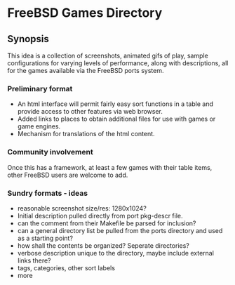 # FreeBSD Games Directory
## Synopsis
This idea is a collection of screenshots, animated gifs of play, sample configurations for varying levels of performance, along with descriptions, all for the games available via the FreeBSD ports system.

### Preliminary format
- An html interface will permit fairly easy sort functions in a table and provide access to other features via web browser.
- Added links to places to obtain additional files for use with games or game engines.
- Mechanism for translations of the html content.

### Community involvement
Once this has a framework, at least a few games with their table items, other FreeBSD users are welcome to add.

### Sundry formats - ideas
- reasonable screenshot size/res: 1280x1024?
- Initial description pulled directly from port pkg-descr file.
- can the comment from their Makefile be parsed for inclusion?
- can a general directory list be pulled from the ports directory and used as a starting point?
- how shall the contents be organized?  Seperate directories?
- verbose description unique to the directory, maybe include external links there?
- tags, categories, other sort labels
- more

